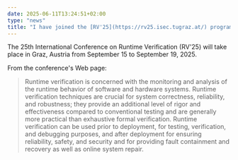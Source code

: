 ```yaml
---
date: 2025-06-11T13:24:51+02:00
type: "news"
title: "I have joined the [RV'25](https://rv25.isec.tugraz.at/) program committee."
---
```


The 25th International Conference on Runtime Verification (RV'25) will take
place in Graz, Austria from September 15 to September 19, 2025.

From the conference's Web page:

> Runtime verification is concerned with the monitoring and analysis of the
runtime behavior of software and hardware systems. Runtime verification
techniques are crucial for system correctness, reliability, and robustness;
they provide an additional level of rigor and effectiveness compared to
conventional testing and are generally more practical than exhaustive formal
verification.
Runtime verification can be used prior to deployment, for testing,
verification, and debugging purposes, and after deployment for ensuring
reliability, safety, and security and for providing fault containment and
recovery as well as online system repair.
